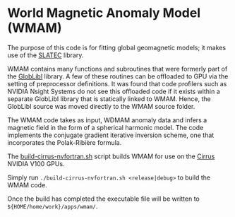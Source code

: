World Magnetic Anomaly Model (WMAM)
===================================

The purpose of this code is for fitting global geomagnetic models;
it makes use of the [SLATEC](../../libs/slatec/README.md) library.

WMAM contains many functions and subroutines that were formerly part
of the [GlobLibI](./src/globlibi) library. A few of these routines
can be offloaded to GPU via the setting of preprocessor definitions.
It was found that code profilers such as NVIDIA Nsight Systems do not
see this offloaded code if it exists within a separate GlobLibI library
that is statically linked to WMAM. Hence, the GlobLibI source was
moved directly to the WMAM source folder.

The WMAM code takes as input, WDMAM anomaly data and infers a magnetic field in the form
of a spherical harmonic model. The code implements the conjugate gradient iterative
inversion scheme, one that incorporates the Polak-Ribière formula.

The [build-cirrus-nvfortran.sh](build-cirrus-nvfortran.sh) script builds WMAM for use on
the [Cirrus](https://www.cirrus.ac.uk/) NVIDIA V100 GPUs.

Simply run `./build-cirrus-nvfortran.sh <release|debug>` to build the WMAM code.

Once the build has completed the executable file will be written to
`${HOME/home/work}/apps/wmam/`.

